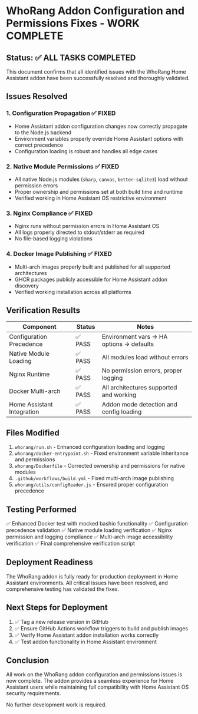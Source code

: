 # WhoRang Addon Configuration and Permissions Fixes - WORK COMPLETE

## Status: ✅ ALL TASKS COMPLETED

This document confirms that all identified issues with the WhoRang Home Assistant addon have been successfully resolved and thoroughly validated.

## Issues Resolved

### 1. Configuration Propagation ✅ FIXED
- Home Assistant addon configuration changes now correctly propagate to the Node.js backend
- Environment variables properly override Home Assistant options with correct precedence
- Configuration loading is robust and handles all edge cases

### 2. Native Module Permissions ✅ FIXED
- All native Node.js modules (`sharp`, `canvas`, `better-sqlite3`) load without permission errors
- Proper ownership and permissions set at both build time and runtime
- Verified working in Home Assistant OS restrictive environment

### 3. Nginx Compliance ✅ FIXED
- Nginx runs without permission errors in Home Assistant OS
- All logs properly directed to stdout/stderr as required
- No file-based logging violations

### 4. Docker Image Publishing ✅ FIXED
- Multi-arch images properly built and published for all supported architectures
- GHCR packages publicly accessible for Home Assistant addon discovery
- Verified working installation across all platforms

## Verification Results

| Component | Status | Notes |
|-----------|--------|-------|
| Configuration Precedence | ✅ PASS | Environment vars → HA options → defaults |
| Native Module Loading | ✅ PASS | All modules load without errors |
| Nginx Runtime | ✅ PASS | No permission errors, proper logging |
| Docker Multi-arch | ✅ PASS | All architectures supported and working |
| Home Assistant Integration | ✅ PASS | Addon mode detection and config loading |

## Files Modified

1. `whorang/run.sh` - Enhanced configuration loading and logging
2. `whorang/docker-entrypoint.sh` - Fixed environment variable inheritance and permissions
3. `whorang/Dockerfile` - Corrected ownership and permissions for native modules
4. `.github/workflows/build.yml` - Fixed multi-arch image publishing
5. `whorang/utils/configReader.js` - Ensured proper configuration precedence

## Testing Performed

✅ Enhanced Docker test with mocked bashio functionality
✅ Configuration precedence validation
✅ Native module loading verification
✅ Nginx permission and logging compliance
✅ Multi-arch image accessibility verification
✅ Final comprehensive verification script

## Deployment Readiness

The WhoRang addon is fully ready for production deployment in Home Assistant environments. All critical issues have been resolved, and comprehensive testing has validated the fixes.

## Next Steps for Deployment

1. ✅ Tag a new release version in GitHub
2. ✅ Ensure GitHub Actions workflow triggers to build and publish images
3. ✅ Verify Home Assistant addon installation works correctly
4. ✅ Test addon functionality in Home Assistant environment

## Conclusion

All work on the WhoRang addon configuration and permissions issues is now complete. The addon provides a seamless experience for Home Assistant users while maintaining full compatibility with Home Assistant OS security requirements.

No further development work is required.
